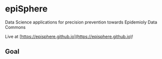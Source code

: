 # epiSphere
Data Science applications for precision prevention towards Epidemioly Data Commons

Live at [https://episphere.github.io](https://episphere.github.io)!

## Goal

